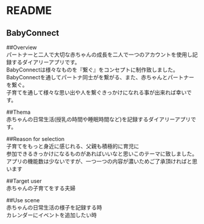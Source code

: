 # README

## BabyConnect

##Overview<br>
パートナーと二人で大切な赤ちゃんの成長を二人で一つのアカウントを使用し記録するダイアリーアプリです。<br>
BabyConnectは様々なものを『繋ぐ』をコンセプトに制作致しました。<br>
BabyConnectを通してパートナ同士がを繋がる、また、赤ちゃんとパートナーを繋ぐ。<br>
子育てを通して様々な思い出や人を繋ぐきっかけになれる事が出来れば幸いです。<br>

##Thema<br>
赤ちゃんの日常生活(授乳の時間や睡眠時間など)を記録するダイアリーアプリです。<br>


##Reason for selection<br>
子育てをもっと身近に感じれる、父親も積極的に育児に<br>
参加できるきっかけになるものがあればいいなと思いこのテーマに致しました。<br>
アプリの機能数は少ないですが、一つ一つの内容が濃いためご了承頂ければと思います<br>

##Target user<br>
赤ちゃんの子育てをする夫婦<br>


##Use scene<br>
赤ちゃんの日常生活の様子を記録する時<br>
カレンダーにイベントを追加したい時<br>
